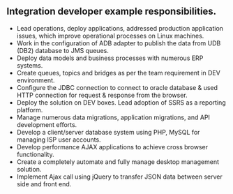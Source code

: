 ## Integration developer example responsibilities.
* Lead operations, deploy applications, addressed production application issues, which improve operational processes on Linux machines.
* Work in the configuration of ADB adapter to publish the data from UDB (DB2) database to JMS queues.
* Deploy data models and business processes with numerous ERP systems.
* Create queues, topics and bridges as per the team requirement in DEV environment.
* Configure the JDBC connection to connect to oracle database & used HTTP connection for request & response from the browser.
* Deploy the solution on DEV boxes. Lead adoption of SSRS as a reporting platform.
* Manage numerous data migrations, application migrations, and API development efforts.
* Develop a client/server database system using PHP, MySQL for managing ISP user accounts.
* Develop performance AJAX applications to achieve cross browser functionality.
* Create a completely automate and fully manage desktop management solution.
* Implement Ajax call using jQuery to transfer JSON data between server side and front end.
